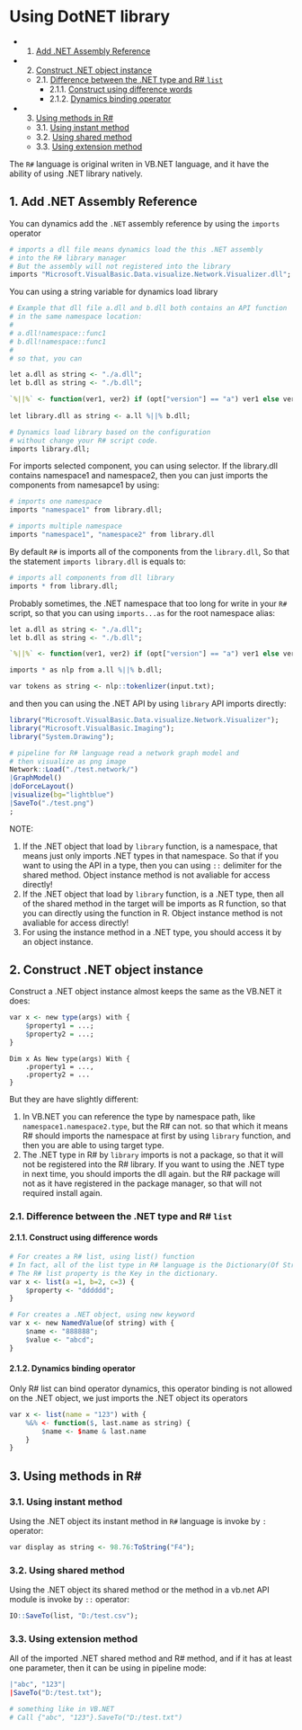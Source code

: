 # Using DotNET library 

<!-- vscode-markdown-toc -->
* 1. [Add .NET Assembly Reference](#Add.NETAssemblyReference)
* 2. [Construct .NET object instance](#Construct.NETobjectinstance)
	* 2.1. [Difference between the .NET type and R# ``list``](#Differencebetweenthe.NETtypeandRlist)
		* 2.1.1. [Construct using difference words](#Constructusingdifferencewords)
		* 2.1.2. [Dynamics binding operator](#Dynamicsbindingoperator)
* 3. [Using methods in R#](#UsingmethodsinR)
	* 3.1. [Using instant method](#Usinginstantmethod)
	* 3.2. [Using shared method](#Usingsharedmethod)
	* 3.3. [Using extension method](#Usingextensionmethod)

<!-- vscode-markdown-toc-config
	numbering=true
	autoSave=true
	/vscode-markdown-toc-config -->
<!-- /vscode-markdown-toc -->

The ``R#`` language is original writen in VB.NET language, and it have the ability of using .NET library natively.

##  1. <a name='Add.NETAssemblyReference'></a>Add .NET Assembly Reference

You can dynamics add the ``.NET`` assembly reference by using the ``imports`` operator

```R
# imports a dll file means dynamics load the this .NET assembly 
# into the R# library manager
# But the assembly will not registered into the library
imports "Microsoft.VisualBasic.Data.visualize.Network.Visualizer.dll";
```

You can using a string variable for dynamics load library

```R
# Example that dll file a.dll and b.dll both contains an API function 
# in the same namespace location:
#
# a.dll!namespace::func1
# b.dll!namespace::func1
#
# so that, you can

let a.dll as string <- "./a.dll";
let b.dll as string <- "./b.dll";

`%||%` <- function(ver1, ver2) if (opt["version"] == "a") ver1 else ver2;
	
let library.dll as string <- a.ll %||% b.dll;

# Dynamics load library based on the configuration
# without change your R# script code.
imports library.dll;
```

For imports selected component, you can using selector. If the library.dll contains namespace1 and namespace2, then you can just imports the components from namesapce1 by using:

```R
# imports one namespace
imports "namespace1" from library.dll;

# imports multiple namespace
imports "namespace1", "namespace2" from library.dll
```

By default ``R#`` is imports all of the components from the ``library.dll``, So that the statement ``imports library.dll`` is equals to:

```R
# imports all components from dll library
imports * from library.dll;
``` 

Probably sometimes, the .NET namespace that too long for write in your ``R#`` script, so that you can using ``imports...as`` for the root namespace alias:

```R
let a.dll as string <- "./a.dll";
let b.dll as string <- "./b.dll";

`%||%` <- function(ver1, ver2) if (opt["version"] == "a") ver1 else ver2;

imports * as nlp from a.ll %||% b.dll;

var tokens as string <- nlp::tokenlizer(input.txt);
``` 

and then you can using the .NET API by using ``library`` API imports directly:

```R
library("Microsoft.VisualBasic.Data.visualize.Network.Visualizer");
library("Microsoft.VisualBasic.Imaging");
library("System.Drawing");

# pipeline for R# language read a network graph model and 
# then visualize as png image
Network::Load("./test.network/")
|GraphModel()
|doForceLayout()
|visualize(bg="lightblue")
|SaveTo("./test.png")
;
```

NOTE: 

1. If the .NET object that load by ``library`` function, is a namespace, that means just only imports .NET types in that namespace. So that if you want to using the API in a type, then you can using ``::`` delimiter for the shared method. Object instance method is not avaliable for access directly!
2. If the .NET object that load by ``library`` function, is a .NET type, then all of the shared method in the target will be imports as R function, so that you can directly using the function in R. Object instance method is not avaliable for access directly!
3. For using the instance method in a .NET type, you should access it by an object instance.

##  2. <a name='Construct.NETobjectinstance'></a>Construct .NET object instance

Construct a .NET object instance almost keeps the same as the VB.NET it does:

```R
var x <- new type(args) with {
    $property1 = ...;
	$property2 = ...;
}
``` 

```vbnet
Dim x As New type(args) With {
    .property1 = ...,
	.property2 = ...
}
```

But they are have slightly different:

1. In VB.NET you can reference the type by namespace path, like ``namespace1.namespace2.type``, but the R# can not. so that which it means R# should imports the namespace at first by using ``library`` function, and then you are able to using target type.
2. The .NET type in R# by ``library`` imports is not a package, so that it will not be registered into the R# library. If you want to using the .NET type in next time, you should imports the dll again. but the R# package will not as it have registered in the package manager, so that will not required install again.

###  2.1. <a name='Differencebetweenthe.NETtypeandRlist'></a>Difference between the .NET type and R# ``list``

####  2.1.1. <a name='Constructusingdifferencewords'></a>Construct using difference words

```R
# For creates a R# list, using list() function
# In fact, all of the list type in R# language is the Dictionary(Of String, Object) collection type.
# The R# list property is the Key in the dictionary.
var x <- list(a =1, b=2, c=3) {
    $property <- "dddddd";
}

# For creates a .NET object, using new keyword
var x <- new NamedValue(of string) with {
    $name <- "888888";
    $value <- "abcd";
}
```

####  2.1.2. <a name='Dynamicsbindingoperator'></a>Dynamics binding operator

Only R# list can bind operator dynamics, this operator binding is not allowed on the .NET object, we just imports the .NET object its operators

```R
var x <- list(name = "123") with {
    %&% <- function($, last.name as string) {
        $name <- $name & last.name
    }
}
```

##  3. <a name='UsingmethodsinR'></a>Using methods in R#

###  3.1. <a name='Usinginstantmethod'></a>Using instant method

Using the .NET object its instant method in ``R#`` language is invoke by ``:`` operator:

```R
var display as string <- 98.76:ToString("F4");
```

###  3.2. <a name='Usingsharedmethod'></a>Using shared method

Using the .NET object its shared method or the method in a vb.net API module is invoke by ``::`` operator:

```R
IO::SaveTo(list, "D:/test.csv");
```

###  3.3. <a name='Usingextensionmethod'></a>Using extension method

All of the imported .NET shared method and R# method, and if it has at least one parameter, then it can be using in pipeline mode:

```R
|"abc", "123"|
|SaveTo("D:/test.txt");

# something like in VB.NET
# Call {"abc", "123"}.SaveTo("D:/test.txt")
```
